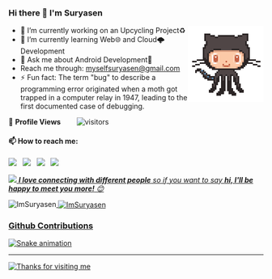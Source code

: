 ### Hi there 👋 I'm Suryasen
<img align='right' src='https://github.com/ImSuryasen/ImSuryasen/blob/main/octocat-anime.gif' width='150'>

- 🔭 I’m currently working on an Upcycling Project♻️
- 🌱 I’m currently learning Web🌐 and Cloud🌩️ Development
- 💬 Ask me about Android Development📱
- Reach me through: myselfsuryasen@gmail.com
- ⚡ Fun fact:
        The term "bug" to describe a programming error originated when a moth got trapped in a computer relay in 1947, leading to the first documented case of debugging.
  

<!--  PROFILES VIEWS -->
🌱 **Profile Views**&nbsp;&nbsp;&nbsp;&nbsp;&nbsp;&nbsp;&nbsp;
![visitors](https://profile-counter.glitch.me/ImSuryasen/count.svg?align=center)



#### 📫 How to reach me:
  
[<img src="https://img.icons8.com/color/48/000000/twitter.png" width="3.5%"/>](https://twitter.com/SURYASE58991621?t=J-qgRMkDdimvBzSXMgq8DA&s=09)  &nbsp; [<img src="https://img.icons8.com/color/48/000000/linkedin.png" width="3.5%"/>](https://www.linkedin.com/in/imsuryasen/)  &nbsp; [<img src="https://img.icons8.com/fluent/48/000000/instagram-new.png" width="3.5%"/>](https://www.instagram.com/imsuryasen/)  &nbsp; <a href="mailto:myselfsuryasen@gmail.com"> <img src="https://img.icons8.com/fluent/48/000000/gmail.png" width="3.5%"/>


<img src="https://media.giphy.com/media/LnQjpWaON8nhr21vNW/giphy.gif" width="60"> <em><b>I love connecting with different people</b> so if you want to say <b>hi, I'll be happy to meet you more!</b> 😊</em>


<p><img align="left" src="https://github-readme-stats.vercel.app/api/top-langs?username=ImSuryasen&show_icons=true&title_color=fff&icon_color=79ff97&text_color=9f9f9f&bg_color=151515&count_private=true&locale=en&layout=compact" alt="ImSuryasen" /></p>

<p>&nbsp;<img align="center" src="https://github-readme-stats.vercel.app/api?username=ImSuryasen&show_icons=true&title_color=fff&icon_color=79ff97&text_color=9f9f9f&bg_color=151515&count_private=true&locale=en" alt="ImSuryasen" /></p>



<h3>Github Contributions</h3>
<img src="https://github.com/ImSuryasen/ImSuryasen/blob/main/main.yml" alt="Snake animation" />


---
<!-- <p align="center"><h3 align="center"> Show some ❤️ by ⭐ the repository!!!</h3></p> -->

<img height="120" alt="Thanks for visiting me" width="100%" src="https://raw.githubusercontent.com/BrunnerLivio/brunnerlivio/master/images/marquee.svg" />
